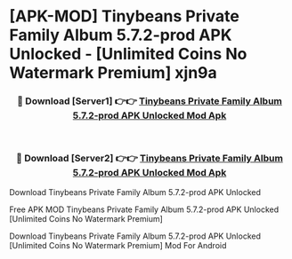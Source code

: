 # [APK-MOD] Tinybeans Private Family Album 5.7.2-prod APK Unlocked - [Unlimited Coins No Watermark Premium] xjn9a



<div align="center">
<h3>🔴 Download [Server1] 👉👉 <a href="https://momento.my/?title=Tinybeans_Private_Family_Album_5.7.2-prod_APK_Unlocked">Tinybeans Private Family Album 5.7.2-prod APK Unlocked Mod Apk</a></h3><br>

<h3>🔴 Download [Server2] 👉👉 <a href="https://momento.my/?title=Tinybeans_Private_Family_Album_5.7.2-prod_APK_Unlocked">Tinybeans Private Family Album 5.7.2-prod APK Unlocked Mod Apk</a></h3>
</div>



Download Tinybeans Private Family Album 5.7.2-prod APK Unlocked 

Free APK MOD Tinybeans Private Family Album 5.7.2-prod APK Unlocked [Unlimited Coins No Watermark Premium]

Download Tinybeans Private Family Album 5.7.2-prod APK Unlocked [Unlimited Coins No Watermark Premium] Mod For Android
